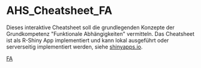 # AHS_Cheatsheet_FA
Dieses interaktive Cheatsheet soll die grundlegenden Konzepte der Grundkompetenz "Funktionale Abhängigkeiten" vermitteln. Das Cheatsheet ist als R-Shiny App implementiert und kann lokal ausgeführt oder serverseitig implementiert werden, siehe [shinyapps.io](https://hofpower.shinyapps.io/fa-cheatsheet/).

[FA](FA_Mockup.png)
